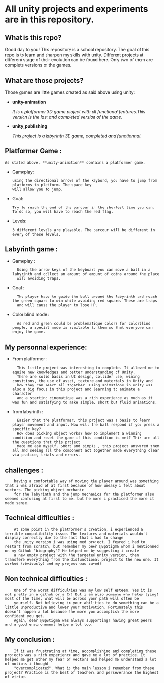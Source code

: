 # All unity projects and experiments are in this repository.

## What is this repo?

Good day to you! This repository is a school repository. The goal of this repo is to learn and sharpen my skills with unity.
Different projects at different stage of their evolution can be found here. Only two of them are complete versions of the games.

## What are those projects?

Those games are little games created as said above using unity:

* **unity-animation**

     *It is a platformer 3D game project with all functional features.This version is the last and completed version of the game.*

* **unity_publishing**

     *This project is a labyrinth 3D game, completed and functionnal.*

## Platformer Game :

	As stated above, **unity-animation** contains a platformer game.

* Gameplay:

      using the directional arrows of the keybord, you have to jump from platforms to platform. The space key
      will allow you to jump.

* Goal:

      Try to reach the end of the parcour in the shortest time you can. To do so, you will have to reach the red flag.

* Levels:

      3 different levels are playable. The parcour will be different in every of these levels.

## Labyrinth game :

* Gameplay : 

        Using the arrow keys of the keyboard you can move a ball in a labyrinth and collect an amount of amount of coins around the place
        will avoiding traps.

* Goal :

        The player have to guide the ball around the labyrinth and reach the green square to win while avoiding red square. These are traps
        and will cause the player to lose HP.

* Color blind mode :

        As red and green could be problematique colors for colorblind people, a special mode is available to them so that everyone can enjoy the game.
	
## My personnal experience:

* From platformer :

        This little project was interesting to complete. It allowed me to aquire new knowledges and better understanding of Unity.
        There are solid basis in UI design, collider use, wining consitions, the use of asset, texture and materials in Unity and
        how they can react all together. Using animations in unity was also a big focus in this project and learning to animate a character
        and a starting cinematique was a rich experience as much as it was fun and satisfying to make simple, short but fluid animations.

* from labyrinth :
	
        Easier that the platformer, this project was a basis to learn player movement and input. How will the ball respond if you press a specific key?
        How does picking object works? how to implement a winning condition and reset the game if this condition is met? This are all the questions that this project
        made me ask myself. Short and simple , this project answered them all and seeing all the component act together made everything clear via pratice, trials and errors.

## challenges :

        having a comfortable way of moving the player around was something that i was afraid of at first because of how uneasy i felt about vectors. The picking object mechanic
        for the labyrinth and the jump mechanics for the platformer also seemed confusing at first to me. but he more i practiced the more it made sense.

## Technical difficulties :

        At some point in the platformer's creation, i experienced a terrible compatibility issue. The textures and materials wouldn't display correctly due to the fact that i had to change
        the unity version i was using med project. I feared i had to restart from scratch, but remember my peer @SpStigma whom i mentionned on my Github "biography"? He helped me by suggesting i create
        a new empty project with the targeted unity version, then transfere everything from the disfunctional project to the new one. It worked (obviously) and my project was saved!

## Non technical difficulties :

        One of the worst difficulties was my low self esteem. Yes it is not pretty in a github or a Cv! But i am also someone who hates lying! most of the time, what will be across your path will often be
        yourself. Not believing in your abilities to do something can be a little unproductive and lower your motivation. Fortunately this doesn't happen a lot because the more you accomplish the more confident you get.
        Again, dear @SpStigma was always supporting! having great peers and a good environement helps a lot too.


## My conclusion :
        If it was frustrating at time, accomplishing and completing these projects was a rich experience and gave me a lot of practice. It helped me get other my fear of vectors and helped me understand a lot of notions i thought
        "overcomplicated". What is the main lesson i remember from these project? Practice is the best of teachers and perseverance the highest of virtue.


